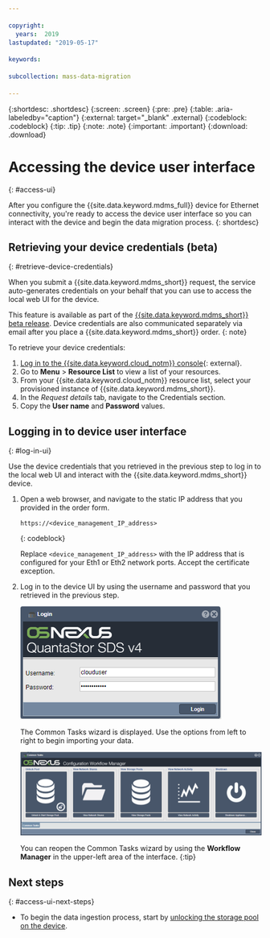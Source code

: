 ```yaml
---

copyright:
  years:  2019
lastupdated: "2019-05-17"

keywords:

subcollection: mass-data-migration

---
```


{:shortdesc: .shortdesc}
{:screen: .screen}
{:pre: .pre}
{:table: .aria-labeledby="caption"}
{:external: target="_blank" .external}
{:codeblock: .codeblock}
{:tip: .tip}
{:note: .note}
{:important: .important}
{:download: .download}

# Accessing the device user interface
{: #access-ui}

After you configure the {{site.data.keyword.mdms_full}} device for Ethernet connectivity, you're ready to access the device user interface so you can interact with the device and begin the data migration process.
{: shortdesc}

## Retrieving your device credentials (beta)
{: #retrieve-device-credentials}

When you submit a {{site.data.keyword.mdms_short}} request, the service auto-generates credentials on your behalf that you can use to access the local web UI for the device. 

This feature is available as part of the [{{site.data.keyword.mdms_short}} beta release](/docs/services/mass-data-migration?topic=mass-data-migration-beta). Device credentials are also communicated separately via email after you place a {{site.data.keyword.mdms_short}} order.
{: note}

To retrieve your device credentials:

1. [Log in to the {{site.data.keyword.cloud_notm}} console](https://{DomainName}/){: external}.
2. Go to **Menu** &gt; **Resource List** to view a list of your resources.
3. From your {{site.data.keyword.cloud_notm}} resource list, select your provisioned instance of {{site.data.keyword.mdms_short}}.
4. In the _Request details_ tab, navigate to the Credentials section.
5. Copy the **User name** and **Password** values.

## Logging in to device user interface
{: #log-in-ui}

Use the device credentials that you retrieved in the previous step to log in to the local web UI and interact with the {{site.data.keyword.mdms_short}} device.

1. Open a web browser, and navigate to the static IP address that you provided in the order form.

   ```
   https://<device_management_IP_address>
   ```
   {: codeblock}

   Replace `<device_management_IP_address>` with the IP address that is configured for your Eth1 or Eth2 network ports. Accept the certificate exception.

2. Log in to the device UI by using the username and password that you retrieved in the previous step. 

   ![Login page](/images/login.png)
   
   The Common Tasks wizard is displayed. Use the options from left to right to begin importing your data.

   ![Workflow icons](/images/workflow.png)

   You can reopen the Common Tasks wizard by using the **Workflow Manager** in the upper-left area of the interface.
   {:tip}

## Next steps
{: #access-ui-next-steps}

- To begin the data ingestion process, start by [unlocking the storage pool on the device](/docs/infrastructure/mass-data-migration?topic=mass-data-migration-unlock-storage-pool).